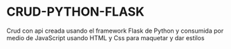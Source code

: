 # CRUD-PYTHON-FLASK
Crud con api creada usando el framework Flask de Python y consumida por medio de JavaScript usando HTML y Css para maquetar y dar estilos
